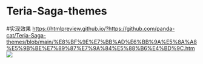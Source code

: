 # Teria-Saga-themes

#实现效果
https://htmlpreview.github.io/?https://github.com/panda-cat/Teria-Saga-themes/blob/main/%E8%BF%9E%E7%BB%AD%E6%BB%9A%E5%8A%A8%E5%9B%BE%E7%89%87%E7%9A%84%E5%88%B6%E4%BD%9C.htm
![](./path/example.svg)

